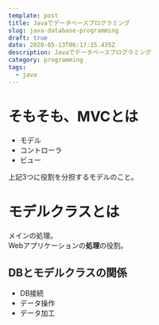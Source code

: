 ```yaml
---
template: post
title: Javaでデータベースプログラミング
slug: java-database-programming
draft: true
date: 2020-05-13T06:17:15.435Z
description: Javaでデータベースプログラミング
category: programming
tags:
  - java
---
```

# そもそも、MVCとは
 - モデル
 - コントローラ
 - ビュー

上記3つに役割を分担するモデルのこと。

# モデルクラスとは
メインの処理。  
Webアプリケーションの**処理**の役割。

## DBとモデルクラスの関係
 - DB接続
 - データ操作
 - データ加工
